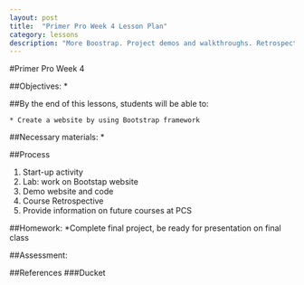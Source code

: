 ```yaml
---
layout: post
title:  "Primer Pro Week 4 Lesson Plan"
category: lessons
description: "More Boostrap. Project demos and walkthroughs. Retrospective & next steps."
---
```

#Primer Pro Week 4

##Objectives:
	*

##By the end of this lessons, students will be able to:

	* Create a website by using Bootstrap framework


##Necessary materials:
	*

##Process
1. Start-up activity
2. Lab: work on Bootstap website
3. Demo website and code
4. Course Retrospective
5. Provide information on future courses at PCS

##Homework:
	*Complete final project, be ready for presentation on final class

##Assessment:


##References
	###Ducket
